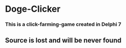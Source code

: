 # Doge-Clicker
### This is a click-farming-game created in Delphi 7
## Source is lost and will be never found
